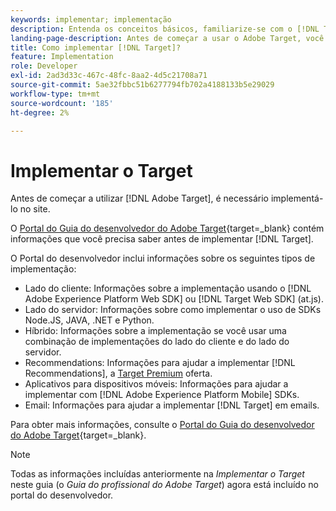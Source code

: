 ```yaml
---
keywords: implementar; implementação
description: Entenda os conceitos básicos, familiarize-se com o [!DNL Target] O funciona e se integra à sua infraestrutura e entende como os visitantes são rastreados.
landing-page-description: Antes de começar a usar o Adobe Target, você deve implementá-lo em seu site.
title: Como implementar [!DNL Target]?
feature: Implementation
role: Developer
exl-id: 2ad3d33c-467c-48fc-8aa2-4d5c21708a71
source-git-commit: 5ae32fbbc51b6277794fb702a4188133b5e29029
workflow-type: tm+mt
source-wordcount: '185'
ht-degree: 2%

---
```


# Implementar o Target

Antes de começar a utilizar [!DNL Adobe Target], é necessário implementá-lo no site.

O [Portal do Guia do desenvolvedor do Adobe Target](https://developer.adobe.com/target/){target=_blank} contém informações que você precisa saber antes de implementar [!DNL Target].

O Portal do desenvolvedor inclui informações sobre os seguintes tipos de implementação:

* Lado do cliente: Informações sobre a implementação usando o [!DNL Adobe Experience Platform Web SDK] ou [!DNL Target Web SDK] (at.js).
* Lado do servidor: Informações sobre como implementar o uso de SDKs Node.JS, JAVA, .NET e Python.
* Híbrido: Informações sobre a implementação se você usar uma combinação de implementações do lado do cliente e do lado do servidor.
* Recommendations: Informações para ajudar a implementar [!DNL Recommendations], a [Target Premium](/help/main/c-intro/intro.md#premium) oferta.
* Aplicativos para dispositivos móveis: Informações para ajudar a implementar com [!DNL Adobe Experience Platform Mobile] SDKs.
* Email: Informações para ajudar a implementar [!DNL Target] em emails.

Para obter mais informações, consulte o [Portal do Guia do desenvolvedor do Adobe Target](https://developer.adobe.com/target/){target=_blank}.

>[!NOTE]
>
>Todas as informações incluídas anteriormente na *Implementar o Target* neste guia (o *Guia do profissional do Adobe Target*) agora está incluído no portal do desenvolvedor.




